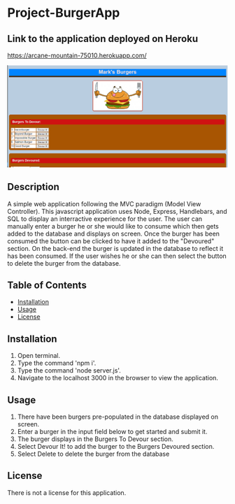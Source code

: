 # Project-BurgerApp

## Link to the application deployed on Heroku

https://arcane-mountain-75010.herokuapp.com/

<img src="./images/burger_app_thumbnail.PNG">

## Description 
A simple web application following the MVC paradigm (Model View Controller). This javascript application uses Node, Express, Handlebars, and SQL to display an interractive experience for the user. The user can manually enter a burger he or she would like to consume which then gets added to the database and displays on screen. Once the burger has been consumed the button can be clicked to have it added to the "Devoured" section. On the back-end the burger is updated in the database to reflect it has been consumed. If the user wishes he or she can then select the button to delete the burger from the database.


## Table of Contents 
* [Installation](#installation) 
* [Usage](#usage) 
* [License](#license) 
 
## Installation 
1. Open terminal.
2. Type the command 'npm i'.
3. Type the command 'node server.js'.
4. Navigate to the localhost 3000 in the browser to view the application.
 
## Usage 
1. There have been burgers pre-populated in the database displayed on screen.
2. Enter a burger in the input field below to get started and submit it.
3. The burger displays in the Burgers To Devour section.
4. Select Devour It! to add the burger to the Burgers Devoured section.
5. Select Delete to delete the burger from the database
 
## License 
There is not a license for this application. 
